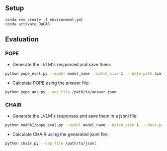 
## Setup
```
conda env create -f environment.yml
conda activate DuCAR
```

## Evaluation

### POPE

- Generate the LVLM's responsed and save them:

```bash
python pope_eval.py --model model_name --batch_size 1  --data-path /path/to/COCO --pope-type random --use-attn --alpha 0.6 --beta 0.2 --use-cfg --gamma 1.1 --start-layer 2 --end-layer 18 --threshold_p 0.85
```

- Calculate POPE using the answer file:

```bash
python pope_ans.py --ans_file /path/to/answer.json
```

### CHAIR

- Generate the LVLM's responses and save them in a jsonl file:

```bash
python modPAI/pope_eval.py --model model_name --batch_size 1  --data-path /path/to/COCO --pope-type random --use-attn --alpha 0.6 --beta 0.2 --use-cfg --gamma 1.1 --start-layer 2 --end-layer 18 --threshold_p 0.85
```

- Calculate CHAIR using the generated jsonl file:

```bash
python chair.py --cap_file /path/to/jsonl
```

